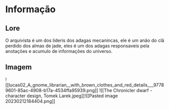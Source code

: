 # Informação

## Lore
O arquivista é um dos lideris dos adagas mecanincas, ele é um anão do clã perdido dos almas de jade, eles é um dos adagas responsaveis pela anotações e acumulo de informações do universo.

## Imagem

![[lucas02_A_gnome_librarian__with_brown_clothes_and_red_details___97789601-85ac-4908-b17a-4534ffa95939.png]]
![[The Chronicler dwarf - character design, Tomek Larek.jpeg]]![[Pasted image 20230212184404.png]]